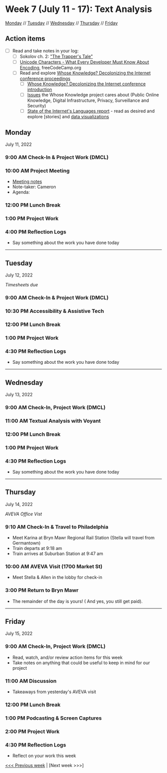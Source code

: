 # Week 7 (July 11 - 17): Text Analysis

[Monday](#monday) // [Tuesday](#tuesday) // [Wednesday](#wednesday) // [Thursday](#thursday) // [Friday](#friday)

## Action items
- [ ] Read and take notes in your log: 
  - [ ] Sokolov ch. 2: ["The Trapper's Tale"](https://digitalscholarship.brynmawr.edu/dog/texts/02_en/)
  - [ ] [Unicode Characters - What Every Developer Must Know About Encoding](https://www.freecodecamp.org/news/everything-you-need-to-know-about-encoding/), freeCodeCamp.org
  - [ ] Read and explore [Whose Knowledge? Decolonizing the Internet conference proceedings](https://whoseknowledge.org/) 
    - [ ] [Whose Knowledge? Decolonizing the Internet conference introduction](https://whoseknowledge.org/decolonizing-the-internet-conference/)
    - [ ] [Issues](https://whoseknowledge.org/issues/) the Whose Knowledge project cares about (Public Online Knowledge, Digital Infrastructure, Privacy, Surveillance and Security)
    - [ ] [State of the Internet's Languages report](https://internetlanguages.org/en/) - read as desired and explore [stories] and [data visualizations](https://internetlanguages.org/en/numbers/)

## Monday
July 11, 2022

### 9:00 AM Check-In & Project Work (DMCL)

### 10:00 AM Project Meeting
- [Meeting notes](https://brynmawr.sharepoint.com/:w:/s/dssf/EaP48Y-n3RlFsQqSd4O42pEBsDETlHeNBtzRzBI7l6MNNA?e=J6Ru1a)
- Note-taker: Cameron
- Agenda:

### 12:00 PM Lunch Break

### 1:00 PM Project Work

### 4:00 PM Reflection Logs
- Say something about the work you have done today

---

## Tuesday
July 12, 2022

*Timesheets due*

### 9:00 AM Check-In & Project Work (DMCL)

### 10:30 PM Accessibility & Assistive Tech

### 12:00 PM Lunch Break

### 1:00 PM Project Work

### 4:30 PM Reflection Logs
- Say something about the work you have done today

---

## Wednesday
July 13, 2022

### 9:00 AM Check-In, Project Work (DMCL)

### 11:00 AM Textual Analysis with Voyant

### 12:00 PM Lunch Break

### 1:00 PM Project Work

### 4:30 PM Reflection Logs
- Say something about the work you have done today

---

## Thursday
July 14, 2022

*AVEVA Office Vist*

### 9:10 AM Check-In & Travel to Philadelphia
- Meet Karina at Bryn Mawr Regional Rail Station (Stella will travel from Germantown)
- Train departs at 9:18 am
- Train arrives at Suburban Station at 9:47 am

### 10:00 AM AVEVA Visit (1700 Market St)
- Meet Stella & Allen in the lobby for check-in

### 3:00 PM Return to Bryn Mawr
- The remainder of the day is yours! ( And yes, you still get paid).

---

## Friday
July 15, 2022

### 9:00 AM Check-In, Project Work (DMCL)
- Read, watch, and/or review action items for this week
- Take notes on anything that could be useful to keep in mind for our project

### 11:00 AM Discussion
- Takeaways from yesterday's AVEVA visit

### 12:00 PM Lunch Break

### 1:00 PM Podcasting & Screen Captures

### 2:00 PM Project Work

### 4:30 PM Reflection Logs
- Reflect on your work this week

[<<< Previous week](06-exhib.md) | [Next week >>>]
